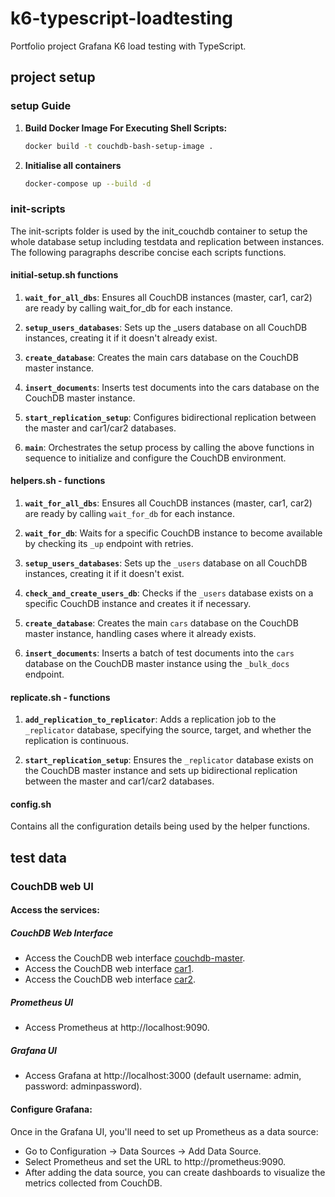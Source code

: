 # k6-typescript-loadtesting

Portfolio project Grafana K6 load testing with TypeScript.

## project setup

### setup Guide

1. **Build Docker Image For Executing Shell Scripts:**

   ```bash
   docker build -t couchdb-bash-setup-image .

   ```

2. **Initialise all containers**

   ```bash
   docker-compose up --build -d
   ```

### init-scripts

The init-scripts folder is used by the init_couchdb container to setup the whole database setup including testdata and replication between instances.  
The following paragraphs describe concise each scripts functions.

#### initial-setup.sh functions

1. **`wait_for_all_dbs`**: Ensures all CouchDB instances (master, car1, car2) are ready by calling wait_for_db for each instance.

2. **`setup_users_databases`**: Sets up the \_users database on all CouchDB instances, creating it if it doesn't already exist.

3. **`create_database`**: Creates the main cars database on the CouchDB master instance.

4. **`insert_documents`**: Inserts test documents into the cars database on the CouchDB master instance.

5. **`start_replication_setup`**: Configures bidirectional replication between the master and car1/car2 databases.

6. **`main`**: Orchestrates the setup process by calling the above functions in sequence to initialize and configure the CouchDB environment.

#### helpers.sh - functions

1. **`wait_for_all_dbs`**: Ensures all CouchDB instances (master, car1, car2) are ready by calling `wait_for_db` for each instance.

2. **`wait_for_db`**: Waits for a specific CouchDB instance to become available by checking its `_up` endpoint with retries.

3. **`setup_users_databases`**: Sets up the `_users` database on all CouchDB instances, creating it if it doesn't exist.

4. **`check_and_create_users_db`**: Checks if the `_users` database exists on a specific CouchDB instance and creates it if necessary.

5. **`create_database`**: Creates the main `cars` database on the CouchDB master instance, handling cases where it already exists.

6. **`insert_documents`**: Inserts a batch of test documents into the `cars` database on the CouchDB master instance using the `_bulk_docs` endpoint.

#### replicate.sh - functions

1. **`add_replication_to_replicator`**: Adds a replication job to the `_replicator` database, specifying the source, target, and whether the replication is continuous.

2. **`start_replication_setup`**: Ensures the `_replicator` database exists on the CouchDB master instance and sets up bidirectional replication between the master and car1/car2 databases.

#### config.sh

Contains all the configuration details being used by the helper functions.

## test data

### CouchDB web UI

#### Access the services:

##### CouchDB Web Interface

- Access the CouchDB web interface [couchdb-master](http://localhost:5984/_utils/#login).
- Access the CouchDB web interface [car1](http://localhost:5985/_utils/#login).
- Access the CouchDB web interface [car2](http://localhost:5986/_utils/#login).

##### Prometheus UI

- Access Prometheus at http://localhost:9090.

##### Grafana UI

- Access Grafana at http://localhost:3000 (default username: admin, password: adminpassword).

#### Configure Grafana:

Once in the Grafana UI, you'll need to set up Prometheus as a data source:

- Go to Configuration -> Data Sources -> Add Data Source.
- Select Prometheus and set the URL to http://prometheus:9090.
- After adding the data source, you can create dashboards to visualize the metrics collected from CouchDB.
